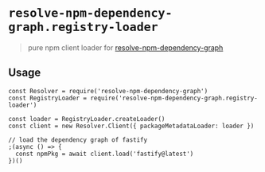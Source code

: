 # `resolve-npm-dependency-graph.registry-loader`

> pure npm client loader for [resolve-npm-dependency-graph]

## Usage

```
const Resolver = require('resolve-npm-dependency-graph')
const RegistryLoader = require('resolve-npm-dependency-graph.registry-loader')

const loader = RegistryLoader.createLoader()
const client = new Resolver.Client({ packageMetadataLoader: loader })

// load the dependency graph of fastify
;(async () => {
  const npmPkg = await client.load('fastify@latest')
})()
```

[resolve-npm-dependency-graph]: https://npm.im/resolve-npm-dependency-graph
